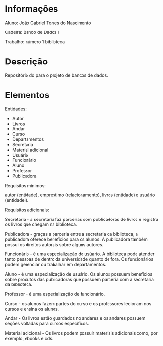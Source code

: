 # Informações 
Aluno: João Gabriel Torres do Nascimento

Cadeira: Banco de Dados I 

Trabalho: número 1 biblioteca
# Descrição 
Repositório do para o projeto de bancos de dados.
# Elementos
Entidades: 
- Autor
- Livros
- Andar 
- Curso 
- Departamentos
- Secretaria
- Material adicional 
- Usuário 
- Funcionário 
- Aluno 
- Professor
- Publicadora

Requisitos mínimos: 

autor (entidade), emprestimo (relacionamento),
livros (entidade) e usuário (entidadei).

Requisitos adicionais: 

Secretaria - a secretaria faz parcerias com publicadoras de 
livros e registra os livros que chegam na biblioteca.

Publicadora - graças a parceria entre a secretaria da biblioteca,
a publicadora oferece benefícios para os alunos. A publicadora 
também possui os direitos autorais sobre alguns autores.

Funcionário - é uma especialização de usúario. A biblioteca pode
atender tanto pessoas de dentro da universidade quanto de fora. 
Os funcionários podem gerenciar ou trabalhar em departamentos.

Aluno - é uma especialização de usuário. Os alunos possuem benefícios sobre produtos das publicadoras que possuem parceria com a secretaria da biblioteca.  

Professor - é uma especialização de funcionário.

Curso - os alunos fazem partes do curso e os professores lecionam 
nos cursos e ensina os alunos.

Andar - Os livros estão guardados no andares e os andares possuem
seções voltadas para cursos específicos. 

Material adicional - Os livros podem possuir materiais adicionais 
como, por exemplo, ebooks e cds.

